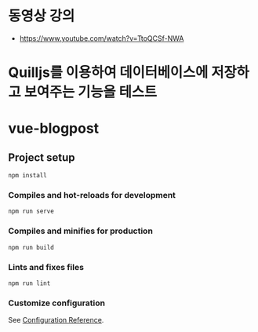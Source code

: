# 동영상 강의
- https://www.youtube.com/watch?v=TtoQCSf-NWA

# Quilljs를 이용하여 데이터베이스에 저장하고 보여주는 기능을 테스트


# vue-blogpost

## Project setup
```
npm install
```

### Compiles and hot-reloads for development
```
npm run serve
```

### Compiles and minifies for production
```
npm run build
```

### Lints and fixes files
```
npm run lint
```

### Customize configuration
See [Configuration Reference](https://cli.vuejs.org/config/).
